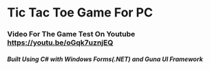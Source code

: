 # Tic Tac Toe Game For PC

### Video For The Game Test On Youtube https://youtu.be/oGqk7uznjEQ

##### Built Using C# with Windows Forms(.NET) and Guna UI Framework

